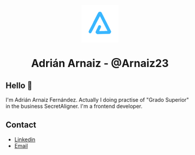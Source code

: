 <div align="center">
    <img src="./BrandTransparentMD.png" align="center">
</div>

<h1 align="center">Adrián Arnaiz - @Arnaiz23</h1>

## Hello :wave:

I'm Adrián Arnaiz Fernández. Actually I doing practise of "Grado Superior" in the business SecretAligner. I'm a frontend developer.

## Contact

* [Linkedin](https://es.linkedin.com/in/adri%C3%A1n-arnaiz-fern%C3%A1ndez-b67743227/en?trk=people-guest_people_search-card)
* <a href="mailto:adri.arnaizfernandez@gmail.com">Email</a>